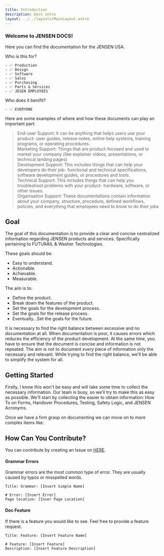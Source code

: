```yaml
---
title: Introduction
description: Docs intro
layout: ../../layouts/MainLayout.astro
---
```


### Welcome to JENSEN DOCS!

Here you can find the documentation for the JENSEN USA.

Who is this for?

    - ✅ Production
    - ✅ Design
    - ✅ Software
    - ✅ Sales
    - ✅ Purchasing
    - ✅ Parts & Services
    - ✅ JESEN EMPLOYEES

Who does it benifit?

    - ✅ EVERYONE

Here are some examples of where and how these documents can play an important part:


> End-user Support: It can be anything that helps users use your product- user guides, release notes, online help systems, training programs, or operating procedures.
> <br/>
> Marketing Support: Things that are product-focused and used to market your company (like explainer videos, presentations, or technical landing pages)
> <br/>
> Development Support: This includes things that can help your developers do their job- functional and technical specifications, software development guides, or procedures and tools.
> <br/>
> Technical Support: This includes things that can help you troubleshoot problems with your product- hardware, software, or other issues.
> <br/>
> Organisation Support: These documentations contain information about your company, structure, procedure, defined workflows, policies, and everything that employees need to know to do their jobs


## Goal

The goal of this documentation is to provide a clear and concise centralized information regarding JENSEN products and services. Specifically pertaining to FUTURAIL & Washer Technologies.

These goals should be:

- Easy to understand.
- Actionable.
- Achievable.
- Measurable.

The aim is to:

- Define the product.
- Break down the features of the product.
- Set the goals for the development process.
- Set the goals for the release process.
- Eventually...Set the goals for the future.

It is necessary to find the right balance between excessive and no documentation at all. When documentation is poor, it causes errors which reduces the efficiency of the product development. At the same time, you have to ensure that the document is concise and information is not repeated. The aim is not to document _every_ piece of information only the necessary and relevant. While trying to find the right balance, we'll be able to simplify the system for all.

## Getting Started

Firstly, I know this won't be easy and will take some time to collect the necessary information. Our team is busy, so we'll try to make this as easy as possible. We'll start by collecting the easier to obtain information: How To on Forms, Handover Procedures, Testing, Safety Logic, and JENSEN Acronyms.

Once we have a firm grasp on documenting we can move on to more complex items like:

## How Can You Contribute?

You can contribute by creating an Issue on [HERE](https://github.com/Hopelezz/JensenDoc/issues).

#### Grammar Errors

Grammar errors are the most common type of error. They are usually caused by typos or misspelled words.

```
Title: Grammar: [Insert Simple Name]

# Error: [Insert Error]
Page location: [Inser Page Location]
```

#### Doc Feature

If there is a feature you would like to see. Feel free to provide a feature request. 


```
Title: Feature: [Insert Feature Name]

# Feature: [Insert Feature]
Description: [Insert Feature Description]
```